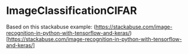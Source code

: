 # ImageClassificationCIFAR
Based on this stackabuse example: (https://stackabuse.com/image-recognition-in-python-with-tensorflow-and-keras/)[https://stackabuse.com/image-recognition-in-python-with-tensorflow-and-keras/]
